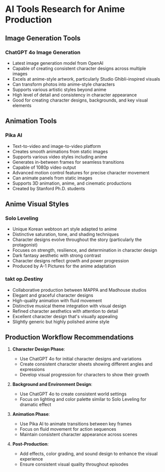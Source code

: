 # AI Tools Research for Anime Production

## Image Generation Tools

### ChatGPT 4o Image Generation
- Latest image generation model from OpenAI
- Capable of creating consistent character designs across multiple images
- Excels at anime-style artwork, particularly Studio Ghibli-inspired visuals
- Can transform photos into anime-style characters
- Supports various artistic styles beyond anime
- High level of detail and consistency in character appearance
- Good for creating character designs, backgrounds, and key visual elements

## Animation Tools

### Pika AI
- Text-to-video and image-to-video platform
- Creates smooth animations from static images
- Supports various video styles including anime
- Generates in-between frames for seamless transitions
- Capable of 1080p video output
- Advanced motion control features for precise character movement
- Can animate panels from static images
- Supports 3D animation, anime, and cinematic productions
- Created by Stanford Ph.D. students

## Anime Visual Styles

### Solo Leveling
- Unique Korean webtoon art style adapted to anime
- Distinctive saturation, tone, and shading techniques
- Character designs evolve throughout the story (particularly the protagonist)
- Focuses on strength, resilience, and determination in character design
- Dark fantasy aesthetic with strong contrast
- Character designs reflect growth and power progression
- Produced by A-1 Pictures for the anime adaptation

### takt op.Destiny
- Collaborative production between MAPPA and Madhouse studios
- Elegant and graceful character designs
- High-quality animation with fluid movement
- Distinctive musical theme integration with visual design
- Refined character aesthetics with attention to detail
- Excellent character design that's visually appealing
- Slightly generic but highly polished anime style

## Production Workflow Recommendations

1. **Character Design Phase**:
   - Use ChatGPT 4o for initial character designs and variations
   - Create consistent character sheets showing different angles and expressions
   - Develop visual progression for characters to show their growth

2. **Background and Environment Design**:
   - Use ChatGPT 4o to create consistent world settings
   - Focus on lighting and color palette similar to Solo Leveling for dramatic effect

3. **Animation Phase**:
   - Use Pika AI to animate transitions between key frames
   - Focus on fluid movement for action sequences
   - Maintain consistent character appearance across scenes

4. **Post-Production**:
   - Add effects, color grading, and sound design to enhance the visual experience
   - Ensure consistent visual quality throughout episodes
